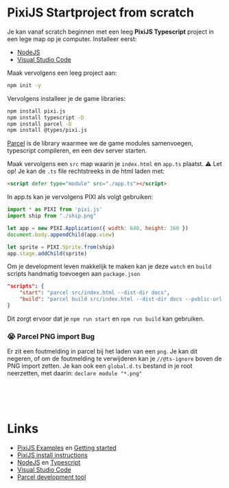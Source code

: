 # PixiJS Startproject from scratch

Je kan vanaf scratch beginnen met een leeg **PixiJS Typescript** project in een lege map op je computer. Installeer eerst:

- [NodeJS](https://nodejs.org/en/)
- [Visual Studio Code](https://code.visualstudio.com)

Maak vervolgens een leeg project aan:

```bash
npm init -y
```

Vervolgens installeer je de game libraries:

```bash
npm install pixi.js
npm install typescript -D
npm install parcel -D
npm install @types/pixi.js
```
[Parcel](https://parceljs.org) is de library waarmee we de game modules samenvoegen, typescript compileren, en een dev server starten.

Maak vervolgens een `src` map waarin je `index.html` en `app.ts` plaatst. ⚠️ Let op! Je kan de `.ts` file rechtstreeks in de html laden met:
```html
<script defer type="module" src="./app.ts"></script>
```

In app.ts kan je vervolgens PIXI als volgt gebruiken:

```javascript
import * as PIXI from 'pixi.js'
import ship from "./ship.png"

let app = new PIXI.Application({ width: 640, height: 360 })
document.body.appendChild(app.view)

let sprite = PIXI.Sprite.from(ship)
app.stage.addChild(sprite)
```

Om je development leven makkelijk te maken kan je deze `watch` en `build` scripts handmatig toevoegen aan `package.json`

```json
"scripts": {
    "start": "parcel src/index.html --dist-dir docs",
    "build": "parcel build src/index.html --dist-dir docs --public-url ./"
}
```
Dit zorgt ervoor dat je `npm run start` en `npm run build` kan gebruiken.

### 😭 Parcel PNG import Bug

Er zit een foutmelding in parcel bij het laden van een `png`. Je kan dit negeren, of om de foutmelding te verwijderen kan je `//@ts-ignore` boven de PNG import zetten. Je kan ook een `global.d.ts` bestand in je root neerzetten, met daarin: `declare module "*.png"`



<br>
<br>
<br>

# Links

- [PixiJS Examples](https://pixijs.io/examples/) en [Getting started](https://pixijs.io/guides/basics/getting-started.html)
- [PixiJS install instructions](https://github.com/pixijs/pixijs)
- [NodeJS](https://nodejs.org/en/) en [Typescript](https://www.typescriptlang.org)
- [Visual Studio Code](https://code.visualstudio.com)
- [Parcel development tool](https://parceljs.org)